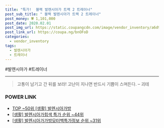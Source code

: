 ```yaml
--- 
title: "특가!  블랙 발렌시아가 트랙 2 트레이너" 
post_sub_title: " 블랙 발렌시아가 트랙 2 트레이너" 
post_money: ₩ 1,101,000 
post_date: 2020.02.01 
post_img_url: https://static.coupangcdn.com/image/vendor_inventory/a6d9/8737c3a2c704120b0190ac278147bf0f97416bb1580afb0836fd77c38c32.jpg 
post_link_url: https://coupa.ng/bnOFoD 
categories: 
  - vendor_inventory 
tags: 
  - 발렌시아가 
  - 트레이너 
--- 
```

  #발렌시아가 #트레이너 
<hr> 

> 고통이 남기고 간 뒤를 보라! 고난이 지나면 반드시 기쁨이 스며든다. – 괴테 


### POWER LINK

* <a href="https://blog.naver.com/fasyy4321/221783815779" target="_blank"> TOP ~50위 [생활] 발렌시아가방</a>
* <a href="https://blog.naver.com/sakai111/221790808680" target="_blank"> [생활] 발렌시아가힙색 특가 순위 ~44위</a>
* <a href="https://blog.naver.com/fasyy4321/221772253822" target="_blank"> [생활] 발렌시아가가방모터백특가정보 순위 ~31위</a>
